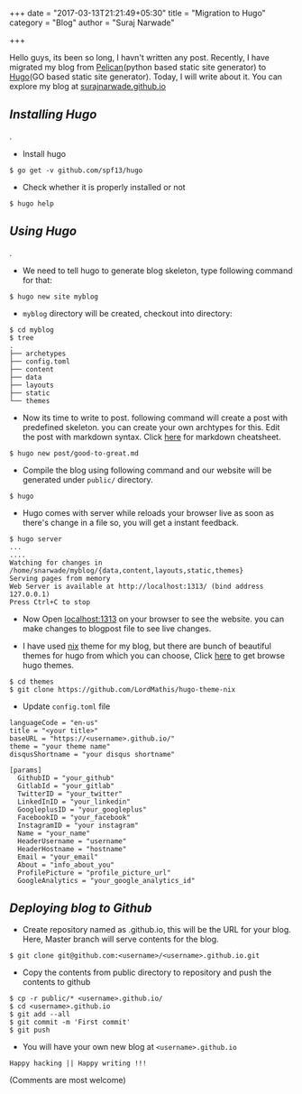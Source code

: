 +++
date = "2017-03-13T21:21:49+05:30"
title = "Migration to Hugo"
category = "Blog"
author = "Suraj Narwade"

+++


Hello guys, its been so long, I havn't written any post.
Recently, I have migrated my blog from [Pelican](https://blog.getpelican.com/)(python based static site generator) to [Hugo](https://gohugo.io/)(GO based static site generator).
Today, I will write about it. You can explore my blog at [surajnarwade.github.io](https://surajnarwade.github.io)

*Installing Hugo*
-----------------
.

* Install hugo 

```
$ go get -v github.com/spf13/hugo
```

* Check whether it is properly installed or not

```
$ hugo help
```

*Using Hugo*
------------
.

* We need to tell hugo to generate blog skeleton, type following command for that:

```
$ hugo new site myblog
```

* `myblog` directory will be created, checkout into directory:

```
$ cd myblog
$ tree 
.
├── archetypes
├── config.toml
├── content
├── data
├── layouts
├── static
└── themes

```

* Now its time to write to post. following command will create a post with predefined skeleton. you can create your own archtypes for this.
Edit the post with markdown syntax. Click [here](https://github.com/adam-p/markdown-here/wiki/Markdown-Cheatsheet) for markdown cheatsheet.

```
$ hugo new post/good-to-great.md
```

* Compile the blog using following command and our website will be generated under `public/` directory.

```
$ hugo
```

* Hugo comes with server while reloads your browser live as soon as there's change in a file so, you will get a instant feedback.

```
$ hugo server
...
....
Watching for changes in /home/snarwade/myblog/{data,content,layouts,static,themes}
Serving pages from memory
Web Server is available at http://localhost:1313/ (bind address 127.0.0.1)
Press Ctrl+C to stop

```
* Now Open [localhost:1313](localhost:1313) on your browser to see the website. you can make changes to blogpost file to see live changes.

* I have used [nix](https://github.com/LordMathis/hugo-theme-nix) theme for my blog, but there are bunch of beautiful themes for hugo from which you can choose, Click [here](http://themes.gohugo.io/) to get browse hugo themes.

```
$ cd themes
$ git clone https://github.com/LordMathis/hugo-theme-nix
```

* Update `config.toml` file

```
languageCode = "en-us"
title = "<your title>"
baseURL = "https://<username>.github.io/"
theme = "your theme name"
disqusShortname = "your disqus shortname"

[params]
  GithubID = "your_github"
  GitlabId = "your_gitlab"
  TwitterID = "your_twitter"
  LinkedInID = "your_linkedin"
  GoogleplusID = "your_googleplus"
  FacebookID = "your_facebook"
  InstagramID = "your instagram"
  Name = "your_name"
  HeaderUsername = "username"
  HeaderHostname = "hostname"
  Email = "your_email"
  About = "info_about_you"
  ProfilePicture = "profile_picture_url"
  GoogleAnalytics = "your_google_analytics_id"
```

*Deploying blog to Github*
------------------------


* Create repository named as <username>.github.io, this will be the URL for your blog. Here, Master branch will serve contents for the blog. 

```
$ git clone git@github.com:<username>/<username>.github.io.git
```
* Copy the contents from public directory to repository and push the contents to github
```
$ cp -r public/* <username>.github.io/
$ cd <username>.github.io
$ git add --all
$ git commit -m 'First commit'
$ git push
```

* You will have your own new blog at `<username>.github.io`

`Happy hacking || Happy writing !!!`

(Comments are most welcome)
